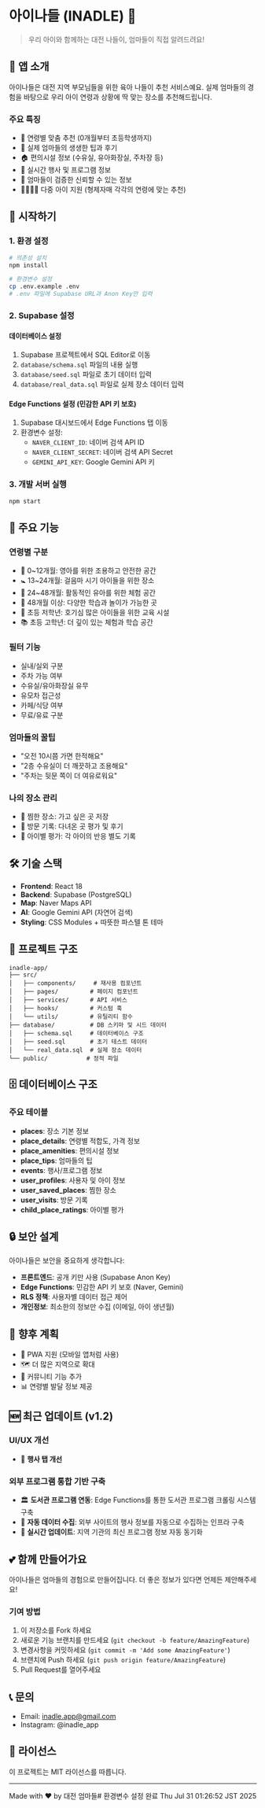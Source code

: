 # 아이나들 (INADLE) 🌸

> 우리 아이와 함께하는 대전 나들이, 엄마들이 직접 알려드려요!

## 🎈 앱 소개

아이나들은 대전 지역 부모님들을 위한 육아 나들이 추천 서비스예요. 실제 엄마들의 경험을 바탕으로 우리 아이 연령과 상황에 딱 맞는 장소를 추천해드립니다.

### 주요 특징
- 👶 연령별 맞춤 추천 (0개월부터 초등학생까지)
- 💝 실제 엄마들의 생생한 팁과 후기
- 🏠 편의시설 정보 (수유실, 유아화장실, 주차장 등)
- 📅 실시간 행사 및 프로그램 정보
- 🌟 엄마들이 검증한 신뢰할 수 있는 정보
- 👨‍👩‍👧‍👦 다중 아이 지원 (형제자매 각각의 연령에 맞는 추천)

## 🚀 시작하기

### 1. 환경 설정
```bash
# 의존성 설치
npm install

# 환경변수 설정
cp .env.example .env
# .env 파일에 Supabase URL과 Anon Key만 입력
```

### 2. Supabase 설정

#### 데이터베이스 설정
1. Supabase 프로젝트에서 SQL Editor로 이동
2. `database/schema.sql` 파일의 내용 실행
3. `database/seed.sql` 파일로 초기 데이터 입력
4. `database/real_data.sql` 파일로 실제 장소 데이터 입력

#### Edge Functions 설정 (민감한 API 키 보호)
1. Supabase 대시보드에서 Edge Functions 탭 이동
2. 환경변수 설정:
   - `NAVER_CLIENT_ID`: 네이버 검색 API ID
   - `NAVER_CLIENT_SECRET`: 네이버 검색 API Secret
   - `GEMINI_API_KEY`: Google Gemini API 키

### 3. 개발 서버 실행
```bash
npm start
```

## 📱 주요 기능

### 연령별 구분
- 👶 0~12개월: 영아를 위한 조용하고 안전한 공간
- 🚼 13~24개월: 걸음마 시기 아이들을 위한 장소  
- 👦 24~48개월: 활동적인 유아를 위한 체험 공간
- 👧 48개월 이상: 다양한 학습과 놀이가 가능한 곳
- 🎒 초등 저학년: 호기심 많은 아이들을 위한 교육 시설
- 📚 초등 고학년: 더 깊이 있는 체험과 학습 공간

### 필터 기능
- 실내/실외 구분
- 주차 가능 여부
- 수유실/유아화장실 유무
- 유모차 접근성
- 카페/식당 여부
- 무료/유료 구분

### 엄마들의 꿀팁
- "오전 10시쯤 가면 한적해요"
- "2층 수유실이 더 깨끗하고 조용해요"
- "주차는 뒷문 쪽이 더 여유로워요"

### 나의 장소 관리
- 💖 찜한 장소: 가고 싶은 곳 저장
- 📝 방문 기록: 다녀온 곳 평가 및 후기
- 👶 아이별 평가: 각 아이의 반응 별도 기록

## 🛠 기술 스택
- **Frontend**: React 18
- **Backend**: Supabase (PostgreSQL)
- **Map**: Naver Maps API
- **AI**: Google Gemini API (자연어 검색)
- **Styling**: CSS Modules + 따뜻한 파스텔 톤 테마

## 📂 프로젝트 구조
```
inadle-app/
├── src/
│   ├── components/     # 재사용 컴포넌트
│   ├── pages/         # 페이지 컴포넌트
│   ├── services/      # API 서비스
│   ├── hooks/         # 커스텀 훅
│   └── utils/         # 유틸리티 함수
├── database/          # DB 스키마 및 시드 데이터
│   ├── schema.sql     # 데이터베이스 구조
│   ├── seed.sql       # 초기 테스트 데이터
│   └── real_data.sql  # 실제 장소 데이터
└── public/           # 정적 파일
```

## 🗄 데이터베이스 구조

### 주요 테이블
- **places**: 장소 기본 정보
- **place_details**: 연령별 적합도, 가격 정보
- **place_amenities**: 편의시설 정보
- **place_tips**: 엄마들의 팁
- **events**: 행사/프로그램 정보
- **user_profiles**: 사용자 및 아이 정보
- **user_saved_places**: 찜한 장소
- **user_visits**: 방문 기록
- **child_place_ratings**: 아이별 평가

## 🔒 보안 설계

아이나들은 보안을 중요하게 생각합니다:
- **프론트엔드**: 공개 키만 사용 (Supabase Anon Key)
- **Edge Functions**: 민감한 API 키 보호 (Naver, Gemini)
- **RLS 정책**: 사용자별 데이터 접근 제어
- **개인정보**: 최소한의 정보만 수집 (이메일, 아이 생년월)

## 🌟 향후 계획
- 📱 PWA 지원 (모바일 앱처럼 사용)
- 🗺 더 많은 지역으로 확대
- 👥 커뮤니티 기능 추가
- 📊 연령별 발달 정보 제공

## 🆕 최근 업데이트 (v1.2)

### UI/UX 개선
- 🎪 **행사 탭 개선**

### 외부 프로그램 통합 기반 구축
- 🏛️ **도서관 프로그램 연동**: Edge Functions를 통한 도서관 프로그램 크롤링 시스템 구축
- 🤖 **자동 데이터 수집**: 외부 사이트의 행사 정보를 자동으로 수집하는 인프라 구축
- 📅 **실시간 업데이트**: 지역 기관의 최신 프로그램 정보 자동 동기화

## 💕 함께 만들어가요
아이나들은 엄마들의 경험으로 만들어집니다. 더 좋은 정보가 있다면 언제든 제안해주세요!

### 기여 방법
1. 이 저장소를 Fork 하세요
2. 새로운 기능 브랜치를 만드세요 (`git checkout -b feature/AmazingFeature`)
3. 변경사항을 커밋하세요 (`git commit -m 'Add some AmazingFeature'`)
4. 브랜치에 Push 하세요 (`git push origin feature/AmazingFeature`)
5. Pull Request를 열어주세요

## 📞 문의
- Email: inadle.app@gmail.com
- Instagram: @inadle_app

## 📄 라이선스
이 프로젝트는 MIT 라이선스를 따릅니다.

---
Made with ❤️ by 대전 엄마들# 환경변수 설정 완료 Thu Jul 31 01:26:52 JST 2025
